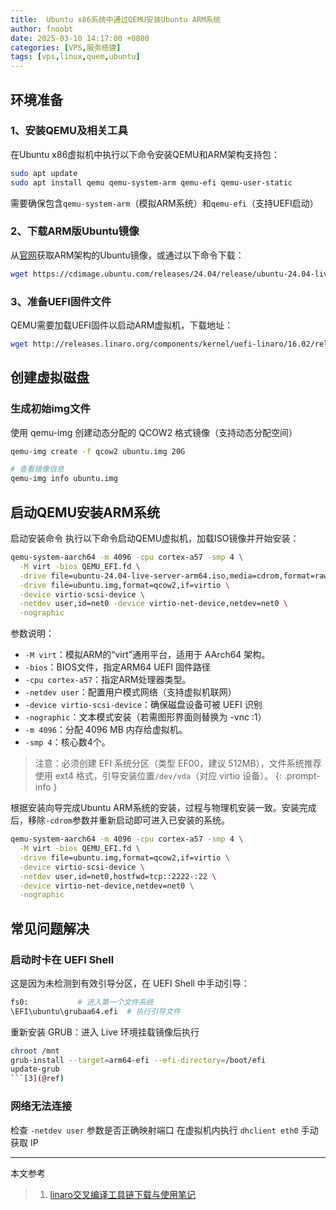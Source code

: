 ```yaml
---
title:  Ubuntu x86系统中通过QEMU安装Ubuntu ARM系统
author: fnoobt
date: 2025-03-10 14:17:00 +0800
categories: [VPS,服务搭建]
tags: [vps,linux,quem,ubuntu]
---
```


## 环境准备
### 1、安装QEMU及相关工具
在Ubuntu x86虚拟机中执行以下命令安装QEMU和ARM架构支持包：
```bash
sudo apt update
sudo apt install qemu qemu-system-arm qemu-efi qemu-user-static
```

需要确保包含`qemu-system-arm`（模拟ARM系统）和`qemu-efi`（支持UEFI启动）

### 2、下载ARM版Ubuntu镜像
从[官网](https://cdimage.ubuntu.com/releases/)获取ARM架构的Ubuntu镜像，或通过以下命令下载：
```bash
wget https://cdimage.ubuntu.com/releases/24.04/release/ubuntu-24.04-live-server-arm64.iso
```
### 3、准备UEFI固件文件
QEMU需要加载UEFI固件以启动ARM虚拟机，下载地址：
```bash
wget http://releases.linaro.org/components/kernel/uefi-linaro/16.02/release/qemu64/QEMU_EFI.fd
```

## 创建虚拟磁盘
### 生成初始img文件
使用 qemu-img 创建动态分配的 QCOW2 格式镜像（支持动态分配空间）
```bash
qemu-img create -f qcow2 ubuntu.img 20G

# 查看镜像信息
qemu-img info ubuntu.img
```

## 启动QEMU安装ARM系统
​启动安装命令
执行以下命令启动QEMU虚拟机，加载ISO镜像并开始安装：
```bash
qemu-system-aarch64 -m 4096 -cpu cortex-a57 -smp 4 \
  -M virt -bios QEMU_EFI.fd \
  -drive file=ubuntu-24.04-live-server-arm64.iso,media=cdrom,format=raw \
  -drive file=ubuntu.img,format=qcow2,if=virtio \
  -device virtio-scsi-device \
  -netdev user,id=net0 -device virtio-net-device,netdev=net0 \
  -nographic
```

​参数说明：
- `-M virt`：模拟ARM的“virt”通用平台，适用于 AArch64 架构。
- `-bios`：BIOS文件，指定ARM64 UEFI 固件路径
- `-cpu cortex-a57`：指定ARM处理器类型。
- `-netdev user`：配置用户模式网络（支持虚拟机联网）
- `-device virtio-scsi-device`：确保磁盘设备可被 UEFI 识别
- `-nographic`：文本模式安装（若需图形界面则替换为 -vnc :1）
- `-m 4096`：分配 4096 MB 内存给虚拟机。
- `-smp 4`：核心数4个。
  
> 注意：​必须创建 EFI 系统分区​（类型 EF00，建议 512MB），文件系统推荐使用 ext4 格式，引导安装位置`/dev/vda`（对应 virtio 设备）。
{: .prompt-info }  

根据安装向导完成Ubuntu ARM系统的安装，过程与物理机安装一致。安装完成后，移除`-cdrom`参数并重新启动即可进入已安装的系统。
```bash
qemu-system-aarch64 -m 4096 -cpu cortex-a57 -smp 4 \
  -M virt -bios QEMU_EFI.fd \
  -drive file=ubuntu.img,format=qcow2,if=virtio \
  -device virtio-scsi-device \
  -netdev user,id=net0,hostfwd=tcp::2222-:22 \
  -device virtio-net-device,netdev=net0 \
  -nographic
```

## 常见问题解决
### ​启动时卡在 UEFI Shell
这是因为未检测到有效引导分区，在 UEFI Shell 中手动引导：
```bash
fs0:           # 进入第一个文件系统
\EFI\ubuntu\grubaa64.efi  # 执行引导文件
```

重新安装 GRUB：进入 Live 环境挂载镜像后执行
```bash
chroot /mnt
grub-install --target=arm64-efi --efi-directory=/boot/efi
update-grub
```[3](@ref)
```

### 网络无法连接
检查 `-netdev user` 参数是否正确映射端口
在虚拟机内执行 `dhclient eth0` 手动获取 IP


****

本文参考

> 1. [linaro交叉编译工具链下载与使用笔记](https://blog.csdn.net/yjkhtddx/article/details/134676016)
